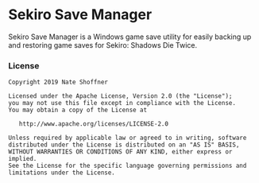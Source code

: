 Sekiro Save Manager
====================

Sekiro Save Manager is a Windows game save utility for easily backing up and restoring game saves for Sekiro: Shadows Die Twice.
            
 ### License ###

    Copyright 2019 Nate Shoffner

    Licensed under the Apache License, Version 2.0 (the "License");
    you may not use this file except in compliance with the License.
    You may obtain a copy of the License at

       http://www.apache.org/licenses/LICENSE-2.0

    Unless required by applicable law or agreed to in writing, software
    distributed under the License is distributed on an "AS IS" BASIS,
    WITHOUT WARRANTIES OR CONDITIONS OF ANY KIND, either express or implied.
    See the License for the specific language governing permissions and
    limitations under the License.